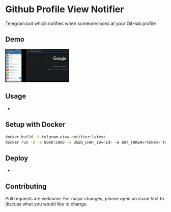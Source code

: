 # Github Profile View Notifier

Telegram bot which notifies when someone looks at your GitHub profile

## Demo
<img src="https://github.com/nishanb/Github-Profile-View-Telegram-Notifier/blob/main/demo.gif?raw=true" alt="drawing" width="200"/>

## Usage

-

## Setup with Docker

```bash
docker build -t telgram-view-notifier:latest .
docker run -d -p 8080:5000 -e USER_CHAT_ID=<id> -e BOT_TOKEN=<token> telgram-view-notifier:latest
```

## Deploy
-
## Contributing
Pull requests are welcome. For major changes, please open an issue first to discuss what you would like to change.
